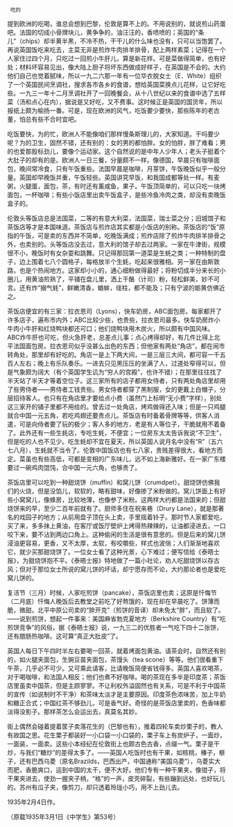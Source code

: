      吃的 

   提到欧洲的吃喝，谁总会想到巴黎，伦敦是算不上的。不用说别的，就说煎山药蛋吧。法国的切成小骨牌块儿，黄争争的，油汪汪的，香喷喷的；英国的“条儿”（chips）却半黄半黑，不冷不热，干干儿的什么味也没有，只可以当饱罢了。再说英国饭吃来吃去，主菜无非是煎炸牛肉排羊排骨，配上两样素菜；记得在一个人家住过四个月，只吃过一回煎小牛肝儿，算是新花样。可是菜做得简单，也有好处；材料坏容易见出，像大陆上厨子将坏东西做成好样子，在英国是不会的。大约他们自己也觉着腻味，所以一九二六那一年有一位华衣脱女士（E．White）组织了一个英国民间烹调社，搜求各市各乡的食谱，想给英国菜换点儿花样，让它好吃些。一九三一年十二月烹调社开了一回晚餐会，从十八世纪以来的食谱中选了五样菜（汤和点心在内），据说是又好吃，又不费事。这时候正是英国的国货年，所以报纸上颇为榆扬一番。可是，现在欧洲的风气，吃饭要少要快，那些陈年的老古董，怕总有些不合时宜吧。 

   吃饭要快，为的忙，欧洲人不能像咱们那样慢条斯理儿的，大家知道。干吗要少呢？为的卫生，固然不错，还有别的：女的男的都怕胖。女的怕胖，胖了难看；男的也爱那股标劲儿，要像个运动家。这个自然说的是中年人少年人；老头子挺着个大肚子的却有的是。欧洲人一日三餐，分量颇不一样。像德国，早晨只有咖啡面包，晚间常冷食，只有午饭重些。法国早晨是咖啡，月芽饼，午饭晚饭似乎一般分量。英国却早晚饭并重，午饭轻些。英国讲究早饭，和我国成都等处一样。有麦粥，火腿蛋，面包，茶，有时还有薰咸鱼，果子。午饭顶简单的，可以只吃一块烤面包，一杯咖啡；有些小饭店里出卖午饭盒子，是些冷鱼冷肉之类，却没有卖晚饭盒子的。 

   伦敦头等饭店总是法国菜，二等的有意大利菜，法国菜，瑞士菜之分；旧城馆子和茶饭店等才是本国味道。茶饭店与煎炸店其实都是小饭店的别称。茶饭店的“饭”原指的午饭，可是卖的东西并不简单，吃晚饭满成；煎炸店除了煎炸牛肉排羊排骨之外，也卖别的。头等饭店没去过，意大利的馆子却去过两家。一家在牛津街，规模很不小，晚饭时有女杂耍和跳舞。只记得那回第一道菜是生蚝之类；一种特制的盘子，边上围着七八个圆格子，每格放半个生蚝，吃起来很雅相。另一家在由斯敦路，也是个热闹地方。这家却小小的，通心细粉做得最好；将粉切成半分来长的小圈儿，用黄油煎熟了，平铺在盘儿里，洒上干酪（计司）粉，轻松鲜美，妙不可言。还有炸“搦气蚝”，鲜嫩清香，蝤蛑，瑶柱，都不能及；只有宁波的蛎黄仿佛近之。 

   茶饭店便宜的有三家：拉衣恩司（Lyons），快车奶房，ABC面包房。每家都开了许多店子，遍布市内外；ABC比较少些，也贵些，拉衣恩司最多。快车奶房炸小牛肉小牛肝和红烧鸭块都还可口；他们烧鸭块用木炭火，所以颇有中国风味。ABC炸牛肝也可吃，但火急肝老，总差点儿事；点心烤得却好，有几件比得上北平法国面包房。拉衣恩司似乎没甚么出色的东西；但他家有两处“角店”，都在闹市转角处，那里却有好吃的。角店一是上下两大间，一是三层三大间，都可容一千五百人左右；晚上有乐队奏乐。一进去只见黑压压的坐满了人，过道处窄得可以，但是气象颇为阔大（有个英国学生讥为“穷人的宫殿”，也许不错）；在那里往往找了半天站了半天才等着空位子。这三家所有的店子都用女侍者，只有两处角店里却用了些男侍者——男侍者工钱贵些。男女侍者都穿了黑制服，女的更戴上白帽子，分层招待客人。也只有在角店里才要给点小费（虽然门上标明“无小费”字样），别处这三家开的铺子里都不用给的。曾去过一处角店，烤鸡做得还入味；但是一只鸡腿就合中国一元五角，若吃鸡翅还要贵点儿。茶饭店有时备着骨牌等等，供客人消遣，可是向侍者要了玩的极少；客人多的地方，老是有人等位子，干脆就用不着备了。此外还有一些生蚝店，专吃生蚝，不便宜；一位房东太太告诉我说“不卫生”，但是吃的人也不见少。吃生蚝却不宜在夏天，所以英国人说月名中没有“R”（五六七八月），生蚝就不当令了。伦敦中国饭店也有七八家，贵贱差得很大，看地方而定。菜虽也有些高低，可都是变相的广东味儿，远不如上海新雅好。在一家广东楼要过一碗鸡肉馄饨，合中国一元六角，也够贵了。 

   茶饭店里可以吃到一种甜烧饼（muffin）和窝儿饼（crumdpet）。甜烧饼仿佛我们的火烧，但是没馅儿，软软的，略有甜味，好像掺了米粉做的。窝儿饼面上有好些小窝窝儿，像蜂房，比较地薄，也像参了米粉。这两样大约都是法国来的；但甜烧饼来的早，至少二百年前就有了。厨师多住在祝来巷（Drury Lane），就是那著名的戏园子的地方；从前用盘子顶在头上卖，手里摇着铃子。那时节人家都爱吃，买了来，多多抹上黄油，在客厅或饭厅壁炉上烤得热辣辣的，让油都浸进去，一口咬下来，要不沾到两边口角上。这种偷闲的生活是很有意思的。但是后来的窝儿饼浸油更容易，更香，又不太厚，太软，有咬嚼些，样式也波俏；人们渐渐地喜欢它，就少买那甜烧饼了。一位女士看了这种光景，心下难过；便写信给《泰晤士报》，为甜烧饼抱不平。《泰晤士报》特地做了一篇小社论，劝人吃甜烧饼以存古风；但对于那位女士所说的窝儿饼的坏话，却宁愿存而不论，大约那论者也是爱吃窝儿饼的。 

   复活节（三月）时候，人家吃煎饼（pancake），茶饭店里也卖；这原是忏悔节（二月底）忏悔人晚饭后去教堂之前吃了好熬饿的，现在却在早晨吃了。饼薄而脆，微甜。北平中原公司卖的“胖开克”（煎饼的音译）却未免太“胖”，而且软了。——说到煎饼，想起一件事来：美国麻省勃克夏地方（Berkshire Country）有“吃煎饼竞争”的风俗，据《泰晤士报》说，一九三二的优胜者一气吃下四十二张饼，还有腊肠热咖啡。这可算“真正大肚皮”了。 

   英国人每日下午四时半左右要喝一回茶，就着烤面包黄油。请茶会时，自然还有别的，如火腿夹面包，生豌豆苗夹面包，茶馒头（tea scone）等等。他们很看重下午茶，几乎必不可少。又可乘此请客，比请晚饭简便省钱得多。英国人喜欢喝茶，对于喝咖啡，和法国人相反；他们也煮不好咖啡。喝的茶现在多半是印度茶；茶饭店里虽卖中国茶，但是主顾寥寥。不让利权外溢固然也有关系，可是不利于中国茶的宣传（如说制时不干净）和茶味太淡才是主要原因。印度茶色浓味苦，加上牛奶和糖正合式；中国红茶不够劲儿，可是香气好。奇怪的是茶饭店里卖的，色香味都淡得没影子。那样茶怎么会运出去，真莫名其妙。 

   街上偶然会碰着提着筐子卖落花生的（巴黎也有），推着四轮车卖炒栗子的，教人有故国之思。花生栗子都装好一小口袋一小口袋的，栗子车上有炭炉子，一面炒，一面装，一面卖。这些小本经纪在伦敦街上也颇古色古香，点缀一气。栗子是干炒，与我们“糖炒”的差得太多了。——英国人吃饭时也有干果，如核桃，榛子，榧子，还有巴西乌菱（原名Brazilds，巴西出产，中国通称“美国乌菱”），乌菱实大而肥，香脆爽口，运到中国的太干，便不大好。他们专有一种干果夹，像钳子，将干果夹进去，使劲一握夹子柄，“格”的一声，皮壳碎裂，有些蹦到远处，也好玩儿的。苏州有瓜子夹，像剪刀，却只透着玲珑小巧，用不上劲儿去。 

   1935年2月4日作。 

   （原载1935年3月1日《中学生》第53号） 

